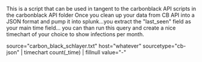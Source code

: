 This is a script that can be used in tangent to the carbonblack API scripts in the carbonblack API folder
Once you clean up your data from CB API into a JSON format and pump it into splunk...you extract the "last_seen"
field as your main time field... you can than run this query and create a nice timechart of your choice to show
infections per month.

source="carbon_black_schlayer.txt" host="whatever" sourcetype="cb-json" 
| timechart count(_time) 
| fillnull value="-"
